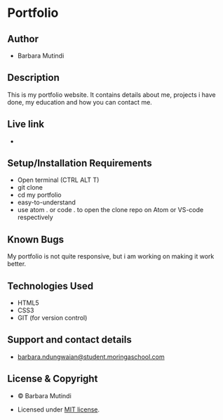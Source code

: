 # Portfolio

## Author

- Barbara Mutindi

## Description

This is my portfolio website. It contains details about me, projects i have done, my education and how you can contact me. 

## Live link

- 

## Setup/Installation Requirements

- Open terminal (CTRL ALT T)
- git clone 
- cd my portfolio
- easy-to-understand
- use atom . or code . to open the clone repo on Atom or VS-code respectively

## Known Bugs

My portfolio is not quite responsive, but i am working on making it work better.

## Technologies Used

- HTML5
- CSS3
- GIT (for version control)

## Support and contact details
- barbara.ndungwaian@student.moringaschool.com

## License & Copyright
- © Barbara Mutindi

- Licensed under  [MIT license](LICENSE).
